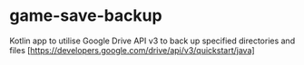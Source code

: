 # game-save-backup
Kotlin app to utilise Google Drive API v3 to back up specified directories and files
[https://developers.google.com/drive/api/v3/quickstart/java] 
